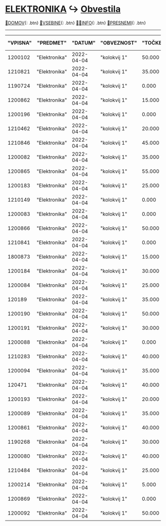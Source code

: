 # [ELEKTRONIKA](../index.md) ↪ [Obvestila](./index.md)

[🏡DOMOV](../index.md){: .btn}
[📝VSEBINE](../Vsebine/index.md){: .btn}
[👨‍🎓INFO](../info.md){: .btn}
[💾PRESNEMI](../Presnemi/index.md){: .btn}

---
 
| "VPISNA" | "PREDMET" | "DATUM" | "OBVEZNOST" | "TOČKE" | "OCENA [%]" |
|---|---|---|---|---|---|
| 1200102 | "Elektronika" | 2022-04-04 | "kolokvij 1" | 50.000 | 83.0 |
| 1210821 | "Elektronika" | 2022-04-04 | "kolokvij 1" | 35.000 | 58.0 |
| 1190724 | "Elektronika" | 2022-04-04 | "kolokvij 1" | 0.000 | 0.0 |
| 1200862 | "Elektronika" | 2022-04-04 | "kolokvij 1" | 15.000 | 25.0 |
| 1200196 | "Elektronika" | 2022-04-04 | "kolokvij 1" | 0.000 | 0.0 |
| 1210462 | "Elektronika" | 2022-04-04 | "kolokvij 1" | 20.000 | 33.0 |
| 1210846 | "Elektronika" | 2022-04-04 | "kolokvij 1" | 45.000 | 75.0 |
| 1200082 | "Elektronika" | 2022-04-04 | "kolokvij 1" | 35.000 | 58.0 |
| 1200865 | "Elektronika" | 2022-04-04 | "kolokvij 1" | 55.000 | 92.0 |
| 1200183 | "Elektronika" | 2022-04-04 | "kolokvij 1" | 25.000 | 42.0 |
| 1210149 | "Elektronika" | 2022-04-04 | "kolokvij 1" | 0.000 | 0.0 |
| 1200083 | "Elektronika" | 2022-04-04 | "kolokvij 1" | 0.000 | 0.0 |
| 1200866 | "Elektronika" | 2022-04-04 | "kolokvij 1" | 50.000 | 83.0 |
| 1210841 | "Elektronika" | 2022-04-04 | "kolokvij 1" | 0.000 | 0.0 |
| 1800873 | "Elektronika" | 2022-04-04 | "kolokvij 1" | 15.000 | 25.0 |
| 1200184 | "Elektronika" | 2022-04-04 | "kolokvij 1" | 30.000 | 50.0 |
| 1200084 | "Elektronika" | 2022-04-04 | "kolokvij 1" | 25.000 | 42.0 |
| 120189 | "Elektronika" | 2022-04-04 | "kolokvij 1" | 35.000 | 58.0 |
| 1200190 | "Elektronika" | 2022-04-04 | "kolokvij 1" | 50.000 | 83.0 |
| 1200191 | "Elektronika" | 2022-04-04 | "kolokvij 1" | 30.000 | 50.0 |
| 1200088 | "Elektronika" | 2022-04-04 | "kolokvij 1" | 0.000 | 0.0 |
| 1210283 | "Elektronika" | 2022-04-04 | "kolokvij 1" | 40.000 | 67.0 |
| 1200094 | "Elektronika" | 2022-04-04 | "kolokvij 1" | 35.000 | 58.0 |
| 120471 | "Elektronika" | 2022-04-04 | "kolokvij 1" | 40.000 | 67.0 |
| 1200193 | "Elektronika" | 2022-04-04 | "kolokvij 1" | 20.000 | 33.0 |
| 1200089 | "Elektronika" | 2022-04-04 | "kolokvij 1" | 35.000 | 58.0 |
| 1200861 | "Elektronika" | 2022-04-04 | "kolokvij 1" | 40.000 | 67.0 |
| 1190268 | "Elektronika" | 2022-04-04 | "kolokvij 1" | 30.000 | 50.0 |
| 1200080 | "Elektronika" | 2022-04-04 | "kolokvij 1" | 40.000 | 67.0 |
| 1210484 | "Elektronika" | 2022-04-04 | "kolokvij 1" | 25.000 | 42.0 |
| 1200214 | "Elektronika" | 2022-04-04 | "kolokvij 1" | 5.000 | 8.0 |
| 1200869 | "Elektronika" | 2022-04-04 | "kolokvij 1" | 0.000 | 0.0 |
| 1200092 | "Elektronika" | 2022-04-04 | "kolokvij 1" | 50.000 | 83.0 |


